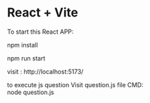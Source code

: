 # React + Vite

To start this React APP:

npm install

npm run start

visit : http://localhost:5173/

to execute js question
Visit question.js file
CMD:  
node question.js
